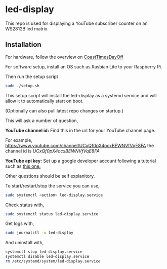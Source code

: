 # led-display

This repo is used for displaying a YouTube subscriber counter on an WS2812B led matrix.

## Installation

For hardware, follow the overview on <a href=https://youtu.be/gMdUrHJoeEA>CoastTimesDayOff</a>

For software setup, install an OS such as Rasbian Lite to your Raspberry Pi.

Then run the setup script

```bash
sudo ./setup.sh
```

This setup script will install the led-display as a systemd service and will allow it to automatically start on boot.

(Optionally can also pull latest repo changes on startup.)

This will ask a number of question,

<b>YouTube channel id:</b> Find this in the url for your YouTube channel page.

For example, https://www.youtube.com/channel/UCxQf0pX4ocxBEWNVfVqE8FA the channel id is <i>UCxQf0pX4ocxBEWNVfVqE8FA</i>

<b>YouTube api key:</b> Set up a google developer account
following a tutorial such as <a href=https://blog.hubspot.com/website/how-to-get-youtube-api-key>this one.</a>

Other questions should be self explanitory.

To start/restart/stop the service you can use,

```bash
sudo systemctl <action> led-display.service
```

Check status with,

```bash
sudo systemctl status led-display.service
```

Get logs with,

```bash
sudo journalctl -u led-display
```

And uninstall with,

```bash
systemctl stop led-display.service
systemctl disable led-display.service
rm /etc/systemd/system/led-display.service
```
